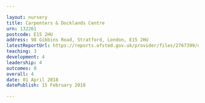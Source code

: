 ```yaml
---

layout: nursery
title: Carpenters & Docklands Centre
urn: 132261
postcode: E15 2HU
address: 98 Gibbins Road, Stratford, London, E15 2HU
latestReportUrl: https://reports.ofsted.gov.uk/provider/files/2767399/urn/132261.pdf
teaching: 3
development: 4
leadership: 4
outcomes: 0
overall: 4
date: 01 April 2018 
datePublish: 15 February 2018

---
```

